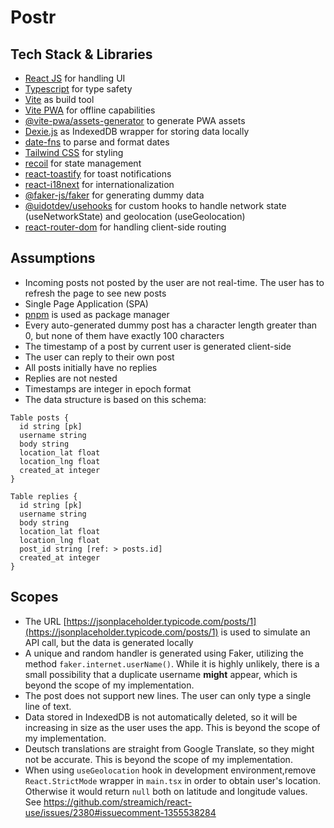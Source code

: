# Postr

## Tech Stack & Libraries
- [React JS](https://react.dev/) for handling UI
- [Typescript](https://www.typescriptlang.org/) for type safety
- [Vite](https://vitejs.dev/) as build tool
- [Vite PWA](https://vite-pwa-org.netlify.app/) for offline capabilities
- [@vite-pwa/assets-generator](https://vite-pwa-org.netlify.app/assets-generator/) to generate PWA assets
- [Dexie.js](https://dexie.org/) as IndexedDB wrapper for storing data locally
- [date-fns](https://date-fns.org/) to parse and format dates
- [Tailwind CSS](https://tailwindcss.com/) for styling
- [recoil](https://recoiljs.org/) for state management
- [react-toastify](https://fkhadra.github.io/react-toastify/introduction/) for toast notifications
- [react-i18next](https://react.i18next.com/) for internationalization
- [@faker-js/faker](https://fakerjs.dev/) for generating dummy data
- [@uidotdev/usehooks](https://usehooks.com/) for custom hooks to handle network state (useNetworkState) and geolocation (useGeolocation)
- [react-router-dom](https://reactrouter.com/) for handling client-side routing

## Assumptions
- Incoming posts not posted by the user are not real-time. The user has to refresh the page to see new posts
- Single Page Application (SPA)
- [pnpm](https://pnpm.io/) is used as package manager
- Every auto-generated dummy post has a character length greater than 0, but none of them have exactly 100 characters
- The timestamp of a post by current user is generated client-side
- The user can reply to their own post
- All posts initially have no replies
- Replies are not nested
- Timestamps are integer in epoch format
- The data structure is based on this schema:
```dbml
Table posts {
  id string [pk]
  username string
  body string
  location_lat float
  location_lng float
  created_at integer
}

Table replies {
  id string [pk]
  username string
  body string
  location_lat float
  location_lng float
  post_id string [ref: > posts.id]
  created_at integer
}
```

## Scopes
- The URL [https://jsonplaceholder.typicode.com/posts/1](https://jsonplaceholder.typicode.com/posts/1) is used to simulate an API call, but the data is generated locally
- A unique and random handler is generated using Faker, utilizing the method `faker.internet.userName()`. While it is highly unlikely, there is a small possibility that a duplicate username **might** appear, which is beyond the scope of my implementation.
- The post does not support new lines. The user can only type a single line of text.
- Data stored in IndexedDB is not automatically deleted, so it will be increasing in size as the user uses the app. This is beyond the scope of my implementation.
- Deutsch translations are straight from Google Translate, so they might not be accurate. This is beyond the scope of my implementation.
- When using `useGeolocation` hook in development environment,remove `React.StrictMode` wrapper in `main.tsx` in order to obtain user's location. Otherwise it would return `null` both on latitude and longitude values. See https://github.com/streamich/react-use/issues/2380#issuecomment-1355538284